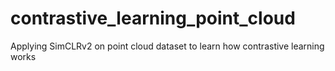 # contrastive_learning_point_cloud
Applying SimCLRv2 on point cloud dataset to learn how contrastive learning works
